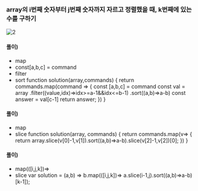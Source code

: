 ### array의 i번째 숫자부터 j번째 숫자까지 자르고 정렬했을 때, k번째에 있는 수를 구하기
![2](https://user-images.githubusercontent.com/87289383/129449246-2269be8a-e8a4-4168-aa59-e0dae08c18ae.JPG)

#### 풀이)
- map
- const[a,b,c] = command
- filter
- sort
    function solution(array,commands) {
        return commands.map(command => {
            const [a,b,c] = command
            const val = array
                .filter((value,idx)=>idx>=a-1&&idx<=b-1)
                .sort((a,b)=>a-b)
            const answer = val[c-1]
            return answer;
        })
    }


#### 풀이)
- map
- slice
    function solution(array, commands) {
      return commands.map(v=> {
      return array.slice(v[0]-1,v[1]).sort((a,b)=>a-b).slice(v[2]-1,v[2])[0];
      })
    }


#### 풀이)
- map(([i,j,k])=>
- slice
    var solution = (a,b) => b.map(([i,j,k])=> a.slice(i-1,j).sort((a,b)=>a-b)[k-1]);
